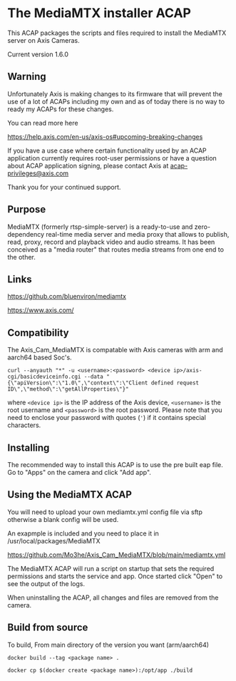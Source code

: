 # The MediaMTX installer ACAP

This ACAP packages the scripts and files required to install the MediaMTX server on Axis Cameras.

Current version 1.6.0


## Warning
Unfortunately Axis is making changes to its firmware that will prevent the use of a lot of ACAPs including my own and as of today there is no way to ready my ACAPs for these changes.
 
You can read more here
 
https://help.axis.com/en-us/axis-os#upcoming-breaking-changes

If you have a use case where certain functionality used by an ACAP application currently requires root-user permissions or have a question about ACAP application signing, please contact Axis at acap-privileges@axis.com

Thank you for your continued support.

## Purpose

MediaMTX (formerly rtsp-simple-server) is a ready-to-use and zero-dependency real-time media server and media proxy that allows to publish, read, proxy, record and playback video and audio streams. It has been conceived as a "media router" that routes media streams from one end to the other.

## Links

https://github.com/bluenviron/mediamtx

https://www.axis.com/

## Compatibility

The Axis_Cam_MediaMTX is compatable with Axis cameras with arm and aarch64 based Soc's.

```
curl --anyauth "*" -u <username>:<password> <device ip>/axis-cgi/basicdeviceinfo.cgi --data "{\"apiVersion\":\"1.0\",\"context\":\"Client defined request ID\",\"method\":\"getAllProperties\"}"
```

where `<device ip>` is the IP address of the Axis device, `<username>` is the root username and `<password>` is the root password. Please
note that you need to enclose your password with quotes (`'`) if it contains special characters.

## Installing

The recommended way to install this ACAP is to use the pre built eap file.
Go to "Apps" on the camera and click "Add app".


## Using the MediaMTX ACAP

You will need to upload your own mediamtx.yml config file via sftp otherwise a blank config will be used.

An exapmple is included and you need to place it in /usr/local/packages/MediaMTX

https://github.com/Mo3he/Axis_Cam_MediaMTX/blob/main/mediamtx.yml

The MediaMTX ACAP will run a script on startup that sets the required permissions and starts the service and app.
Once started click "Open" to see the output of the logs.

When uninstalling the ACAP, all changes and files are removed from the camera.


## Build from source
To build, 
From main directory of the version you want (arm/aarch64)

```
docker build --tag <package name> . 
```
```
docker cp $(docker create <package name>):/opt/app ./build 
```






